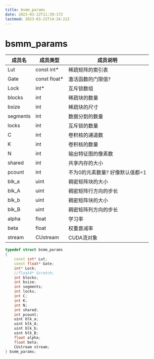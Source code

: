 ```yaml
---
title: bsmm_params
date: 2023-03-22T11:39:17Z
lastmod: 2023-03-22T14:24:21Z
---
```


# bsmm_params

|成员名|成员类型|成员说明|
| ----------| --------------| ---------------------------------|
|Lut|const int*|稀疏矩阵的索引表|
|Gate|const float*|激活函数的门限值?|
|Lock|int*|互斥锁数组|
|blocks|int|稀疏块的数量|
|bsize|int|稀疏块的尺寸|
|segments|int|数据分割的数量|
|locks|int|互斥锁的数量|
|C|int|卷积核的通道数|
|K|int|卷积核的数量|
|N|int|输出特征图的像素数|
|shared|int|共享内存的大小|
|pcount|int|不为0的元素数量? 好像默认值都=1|
|blk_a|uint|稠密矩阵块的大小|
|blk_A|uint|稠密矩阵行方向的步长|
|blk_b|uint|稠密矩阵块的大小|
|blk_B|uint|稠密矩阵列方向的步长|
|alpha|float|学习率|
|beta|float|权重衰减率|
|stream|CUstream|CUDA流对象|

```cpp
typedef struct bsmm_params
{
    const int* Lut;
    const float* Gate;
    int* Lock;
    //float4* Scratch;
    int blocks;
    int bsize;
    int segments;
    int locks;
    int C;
    int K;
    int N;
    int shared;
    int pcount;
    uint blk_a;
    uint blk_A;
    uint blk_b;
    uint blk_B;
    float alpha;
    float beta;
    CUstream stream;
} bsmm_params;
```

‍
